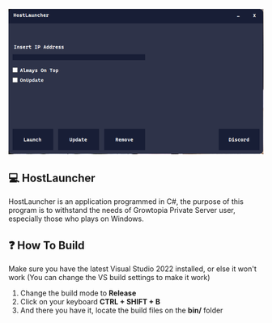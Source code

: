 ![](preview.png)
## 💻 HostLauncher
HostLauncher is an application programmed in C#, the purpose of this program is to withstand the needs of Growtopia Private Server user, especially those who plays on Windows.

## ❓ How To Build
Make sure you have the latest Visual Studio 2022 installed, or else it won't work (You can change the VS build settings to make it work) 
 1. Change the build mode to **Release**
 2. Click on your keyboard **CTRL + SHIFT + B**
 3. And there you have it, locate the build files on the **bin/** folder